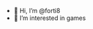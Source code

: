 - 👋 Hi, I’m @forti8
- 👀 I’m interested in games
 

<!---
forti8/forti8 is a ✨ special ✨ repository because its `README.md` (this file) appears on your GitHub profile.
You can click the Preview link to take a look at your changes.
--->
